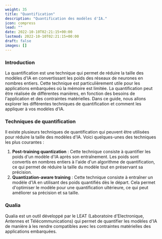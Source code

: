 ```yaml
---
weight: 35
title: "Quantification"
description: "Quantification des modèles d'IA."
icon: compress
lead: ""
date: 2022-10-10T02:21:15+00:00
lastmod: 2022-10-10T02:21:15+00:00
draft: false
images: []
---
```


### Introduction

La quantification est une technique qui permet de réduire la taille des modèles d'IA en convertissant les poids des réseaux de neurones en nombres entiers. Cette technique est particulièrement utile pour les applications embarquées où la mémoire est limitée. La quantification peut être réalisée de différentes manières, en fonction des besoins de l'application et des contraintes matérielles. Dans ce guide, nous allons explorer les différentes techniques de quantification et comment les appliquer à vos modèles d'IA.

### Techniques de quantification

Il existe plusieurs techniques de quantification qui peuvent être utilisées pour réduire la taille des modèles d'IA. Voici quelques-unes des techniques les plus courantes :

1. **Post-training quantization** : Cette technique consiste à quantifier les poids d'un modèle d'IA après son entraînement. Les poids sont convertis en nombres entiers à l'aide d'un algorithme de quantification, ce qui permet de réduire la taille du modèle tout en préservant sa précision.
2. **Quantization-aware training** : Cette technique consiste à entraîner un modèle d'IA en utilisant des poids quantifiés dès le départ. Cela permet d'optimiser le modèle pour une quantification ultérieure, ce qui peut améliorer sa précision et sa taille.

### Qualia

Qualia est un outil développé par le LEAT (Laboratoire d'Electronique, Antennes et Télécommunications) qui permet de quantifier les modèles d'IA de manière à les rendre compatibles avec les contraintes matérielles des applications embarquées.